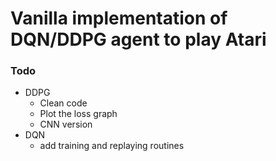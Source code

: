 # Vanilla implementation of DQN/DDPG agent to play Atari

### Todo
- DDPG
  - Clean code
  - Plot the loss graph
  - CNN version
- DQN
  - add training and replaying routines
